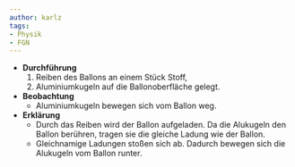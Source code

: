 ```yaml
---
author: karlz
tags:
- Physik
- FGN
---
```


- **Durchführung**
	1. Reiben des Ballons an einem Stück Stoff,
	1. Aluminiumkugeln auf die Ballonoberfläche gelegt.
- **Beobachtung**
	- Aluminiumkugeln bewegen sich vom Ballon weg.
- **Erklärung**
	- Durch das Reiben wird der Ballon aufgeladen. Da die Alukugeln den Ballon berühren, tragen sie die gleiche Ladung wie der Ballon.
	- Gleichnamige Ladungen  stoßen sich ab. Dadurch bewegen sich die Alukugeln vom Ballon runter.
